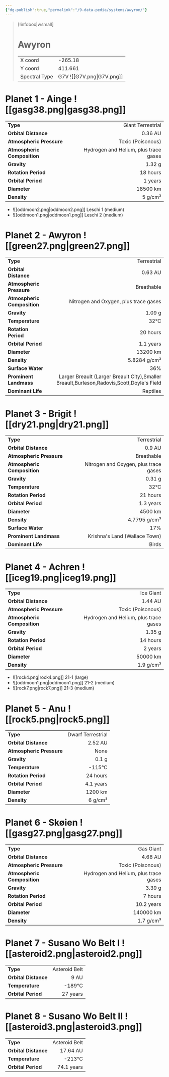 ```yaml
---
{"dg-publish":true,"permalink":"/9-data-pedia/systems/awyron/"}
---
```


> [!infobox|wsmall]
> # Awyron
> | | |
> | - | - |
> | X coord | -265.18 |
> | Y coord| 411.661 |
> | Spectral Type | G7V ![[G7V.png\|G7V.png]] |

# Planet 1 - Ainge ![[gasg38.png\|gasg38.png]]
|                             |                           |
| --------------------------- | -------------------------:|
| **Type**                    |             Giant Terrestrial |
| **Orbital Distance**        |   0.36 AU |
| **Atmospheric Pressure**    |       Toxic (Poisonous) |
| **Atmospheric Composition** |      Hydrogen and Helium, plus trace gases |
| **Gravity**                 |        1.32 g |
| **Rotation Period**         |  18 hours |
| **Orbital Period** | 1 years |
| **Diameter**                |      18500 km | 
| **Density**                 |    5 g/cm³ |



- ![[oddmoon2.png\|oddmoon2.png]] Leschi 1 (medium)
- ![[oddmoon1.png\|oddmoon1.png]] Leschi 2 (medium)


# Planet 2 - Awyron ![[green27.png\|green27.png]]
|                             |                           |
| --------------------------- | -------------------------:|
| **Type**                    |             Terrestrial |
| **Orbital Distance**        |   0.63 AU |
| **Atmospheric Pressure**    |       Breathable |
| **Atmospheric Composition** |      Nitrogen and Oxygen, plus trace gases |
| **Gravity**                 |        1.09 g |
| **Temperature**             |    32°C |
| **Rotation Period**         |  20 hours |
| **Orbital Period** | 1.1 years |
| **Diameter**                |      13200 km | 
| **Density**                 |    5.8284 g/cm³ |
| **Surface Water**           |           36% | 
| **Prominent Landmass**      |         Larger Breault (Larger Breault City),Smaller Breault,Burleson,Radovis,Scott,Doyle's Field | 
| **Dominant Life**           |         Reptiles |





# Planet 3 - Brigit ![[dry21.png\|dry21.png]]
|                             |                           |
| --------------------------- | -------------------------:|
| **Type**                    |             Terrestrial |
| **Orbital Distance**        |   0.9 AU |
| **Atmospheric Pressure**    |       Breathable |
| **Atmospheric Composition** |      Nitrogen and Oxygen, plus trace gases |
| **Gravity**                 |        0.31 g |
| **Temperature**             |    32°C |
| **Rotation Period**         |  21 hours |
| **Orbital Period** | 1.3 years |
| **Diameter**                |      4500 km | 
| **Density**                 |    4.7795 g/cm³ |
| **Surface Water**           |           17% | 
| **Prominent Landmass**      |         Krishna's Land (Wallace Town) | 
| **Dominant Life**           |         Birds |





# Planet 4 - Achren ![[iceg19.png\|iceg19.png]]
|                             |                           |
| --------------------------- | -------------------------:|
| **Type**                    |             Ice Giant |
| **Orbital Distance**        |   1.44 AU |
| **Atmospheric Pressure**    |       Toxic (Poisonous) |
| **Atmospheric Composition** |      Hydrogen and Helium, plus trace gases |
| **Gravity**                 |        1.35 g |
| **Rotation Period**         |  14 hours |
| **Orbital Period** | 2 years |
| **Diameter**                |      50000 km | 
| **Density**                 |    1.9 g/cm³ |



- ![[rock4.png\|rock4.png]] 21-1 (large)
- ![[oddmoon1.png\|oddmoon1.png]] 21-2 (medium)
- ![[rock7.png\|rock7.png]] 21-3 (medium)


# Planet 5 - Anu ![[rock5.png\|rock5.png]]
|                             |                           |
| --------------------------- | -------------------------:|
| **Type**                    |             Dwarf Terrestrial |
| **Orbital Distance**        |   2.52 AU |
| **Atmospheric Pressure**    |       None |
| **Gravity**                 |        0.1 g |
| **Temperature**             |    -115°C |
| **Rotation Period**         |  24 hours |
| **Orbital Period** | 4.1 years |
| **Diameter**                |      1200 km | 
| **Density**                 |    6 g/cm³ |





# Planet 6 - Skøien ![[gasg27.png\|gasg27.png]]
|                             |                           |
| --------------------------- | -------------------------:|
| **Type**                    |             Gas Giant |
| **Orbital Distance**        |   4.68 AU |
| **Atmospheric Pressure**    |       Toxic (Poisonous) |
| **Atmospheric Composition** |      Hydrogen and Helium, plus trace gases |
| **Gravity**                 |        3.39 g |
| **Rotation Period**         |  7 hours |
| **Orbital Period** | 10.2 years |
| **Diameter**                |      140000 km | 
| **Density**                 |    1.7 g/cm³ |





# Planet 7 - Susano Wo Belt I ![[asteroid2.png\|asteroid2.png]]
|                             |                           |
| --------------------------- | -------------------------:|
| **Type**                    |             Asteroid Belt |
| **Orbital Distance**        |   9 AU |
| **Temperature**             |    -189°C |
| **Orbital Period** | 27 years |





# Planet 8 - Susano Wo Belt II ![[asteroid3.png\|asteroid3.png]]
|                             |                           |
| --------------------------- | -------------------------:|
| **Type**                    |             Asteroid Belt |
| **Orbital Distance**        |   17.64 AU |
| **Temperature**             |    -213°C |
| **Orbital Period** | 74.1 years |





